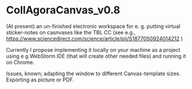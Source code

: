 # CollAgoraCanvas_v0.8
(At present) an un-finished electronic workspace for e. g. putting virtual sticker-notes on casnvases like the TBL CC (see  e.g., https://www.sciencedirect.com/science/article/pii/S1877050924014212 )

Currently I propose implementing it locally on your machine as a project using e g WebStorm IDE (that will create other needed files) and running it on Chrome.

Issues, known; adapting the window to different Canvas-template sizes. Exporting as picture or PDF.

